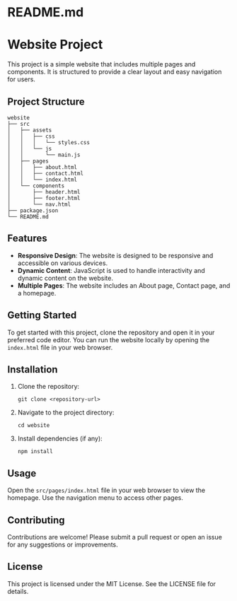 # README.md

# Website Project

This project is a simple website that includes multiple pages and components. It is structured to provide a clear layout and easy navigation for users.

## Project Structure

```
website
├── src
│   ├── assets
│   │   ├── css
│   │   │   └── styles.css
│   │   └── js
│   │       └── main.js
│   ├── pages
│   │   ├── about.html
│   │   ├── contact.html
│   │   └── index.html
│   └── components
│       ├── header.html
│       ├── footer.html
│       └── nav.html
├── package.json
└── README.md
```

## Features

- **Responsive Design**: The website is designed to be responsive and accessible on various devices.
- **Dynamic Content**: JavaScript is used to handle interactivity and dynamic content on the website.
- **Multiple Pages**: The website includes an About page, Contact page, and a homepage.

## Getting Started

To get started with this project, clone the repository and open it in your preferred code editor. You can run the website locally by opening the `index.html` file in your web browser.

## Installation

1. Clone the repository:
   ```
   git clone <repository-url>
   ```
2. Navigate to the project directory:
   ```
   cd website
   ```
3. Install dependencies (if any):
   ```
   npm install
   ```

## Usage

Open the `src/pages/index.html` file in your web browser to view the homepage. Use the navigation menu to access other pages.

## Contributing

Contributions are welcome! Please submit a pull request or open an issue for any suggestions or improvements.

## License

This project is licensed under the MIT License. See the LICENSE file for details.